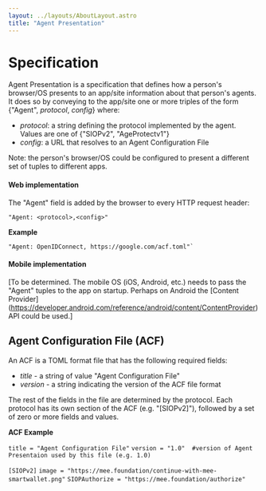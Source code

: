 ```yaml
---
layout: ../layouts/AboutLayout.astro
title: "Agent Presentation"
---
```


# Specification

Agent Presentation is a specification that defines how a person's browser/OS presents to an app/site information about that person's agents. It does so by conveying to the app/site one or more triples of the form {"Agent", *protocol*, *config*} where:

- *protocol*: a string defining the protocol implemented by the agent. Values are one of {"SIOPv2", "AgeProtectv1"}
- *config*: a URL that resolves to an Agent Configuration File

Note: the person's browser/OS could be configured to present a different set of tuples to different apps.

#### Web implementation

The "Agent" field is added by the browser to every HTTP request header:

	"Agent: <protocol>,<config>"

**Example**

	"Agent: OpenIDConnect, https://google.com/acf.toml"`

#### Mobile implementation

[To be determined. The mobile OS (iOS, Android, etc.) needs to pass the "Agent" tuples to the app on startup. Perhaps on Android the  [Content Provider] (https://developer.android.com/reference/android/content/ContentProvider) API could be used.]

## Agent Configuration File (ACF)

An ACF is a TOML format file that has the following required fields:

- *title* - a string of value "Agent Configuration File"
- *version* - a string indicating the version of the ACF file format

The rest of the fields in the file are determined by the protocol. Each protocol has its own section of the ACF (e.g. "[SIOPv2]"),  followed by a set of zero or more fields and values.

**ACF Example** 

`title = "Agent Configuration File"`
`version = "1.0"  #version of Agent Presentaion used by this file (e.g. 1.0)`

`[SIOPv2]`
`image = "https://mee.foundation/continue-with-mee-smartwallet.png"`
`SIOPAuthorize = "https://mee.foundation/authorize"`

